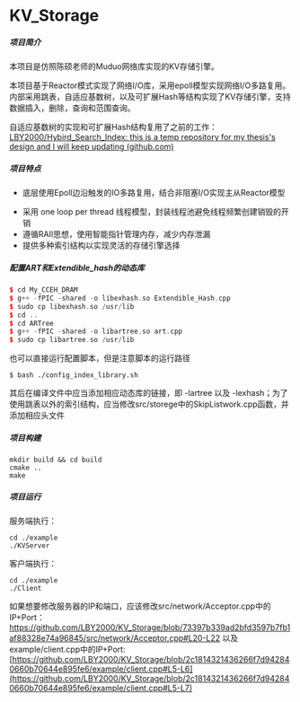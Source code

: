 # KV_Storage
##### 项目简介

本项目是仿照陈硕老师的Muduo网络库实现的KV存储引擎。

本项目基于Reactor模式实现了网络I/O库，采用epoll模型实现网络I/O多路复用。内部采用跳表，自适应基数树，以及可扩展Hash等结构实现了KV存储引擎，支持数据插入，删除，查询和范围查询。

自适应基数树的实现和可扩展Hash结构复用了之前的工作：[LBY2000/Hybird_Search_Index: this is a temp repository for my thesis's design and I will keep updating (github.com)](https://github.com/LBY2000/Hybird_Search_Index)

##### 项目特点

* 底层使用Epoll边沿触发的IO多路复用，结合非阻塞I/O实现主从Reactor模型

- 采用 one loop per thread 线程模型，封装线程池避免线程频繁创建销毁的开销
- 遵循RAII思想，使用智能指针管理内存，减少内存泄漏
- 提供多种索引结构以实现灵活的存储引擎选择

##### 配置ART和Extendible_hash的动态库

```c++
$ cd My_CCEH_DRAM
$ g++ -fPIC -shared -o libexhash.so Extendible_Hash.cpp
$ sudo cp libexhash.so /usr/lib
$ cd ..
$ cd ARTree
$ g++ -fPIC -shared -o libartree.so art.cpp
$ sudo cp libartree.so /usr/lib
```

也可以直接运行配置脚本，但是注意脚本的运行路径

`````
$ bash ./config_index_library.sh
`````

其后在编译文件中应当添加相应动态库的链接，即 -lartree 以及 -lexhash；为了使用跳表以外的索引结构，应当修改src/storege中的SkipListwork.cpp函数，并添加相应头文件

##### 项目构建

`````
mkdir build && cd build
cmake ..
make
`````

##### 项目运行

服务端执行：

`````
cd ./example
./KVServer
`````

客户端执行：

`````
cd ./example
./Client
`````

如果想要修改服务器的IP和端口，应该修改src/network/Acceptor.cpp中的IP+Port：
https://github.com/LBY2000/KV_Storage/blob/73397b339ad2bfd3597b7fb1af88328e74a96845/src/network/Acceptor.cpp#L20-L22
以及example/client.cpp中的IP+Port:
[https://github.com/LBY2000/KV_Storage/blob/2c1814321436266f7d942840660b70644e895fe6/example/client.cpp#L5-L6](https://github.com/LBY2000/KV_Storage/blob/2c1814321436266f7d942840660b70644e895fe6/example/client.cpp#L5-L7)
